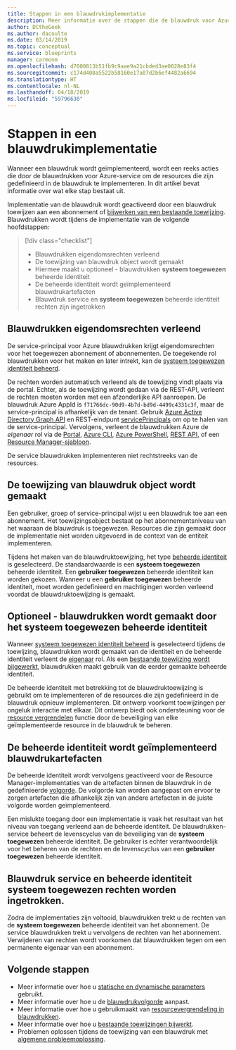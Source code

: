 ```yaml
---
title: Stappen in een blauwdrukimplementatie
description: Meer informatie over de stappen die de blauwdruk voor Azure-services doorloopt tijdens een implementatie.
author: DCtheGeek
ms.author: dacoulte
ms.date: 03/14/2019
ms.topic: conceptual
ms.service: blueprints
manager: carmonm
ms.openlocfilehash: d7000813b51fb9c9aae9a21cbded3ae0028e83f4
ms.sourcegitcommit: c174d408a5522b58160e17a87d2b6ef4482a6694
ms.translationtype: HT
ms.contentlocale: nl-NL
ms.lasthandoff: 04/18/2019
ms.locfileid: "59796630"
---
```

# <a name="stages-of-a-blueprint-deployment"></a>Stappen in een blauwdrukimplementatie

Wanneer een blauwdruk wordt geïmplementeerd, wordt een reeks acties die door de blauwdrukken voor Azure-service om de resources die zijn gedefinieerd in de blauwdruk te implementeren. In dit artikel bevat informatie over wat elke stap bestaat uit.

Implementatie van de blauwdruk wordt geactiveerd door een blauwdruk toewijzen aan een abonnement of [bijwerken van een bestaande toewijzing](../how-to/update-existing-assignments.md). Blauwdrukken wordt tijdens de implementatie van de volgende hoofdstappen:

> [!div class="checklist"]
> - Blauwdrukken eigendomsrechten verleend
> - De toewijzing van blauwdruk object wordt gemaakt
> - Hiermee maakt u optioneel - blauwdrukken **systeem toegewezen** beheerde identiteit
> - De beheerde identiteit wordt geïmplementeerd blauwdrukartefacten
> - Blauwdruk service en **systeem toegewezen** beheerde identiteit rechten zijn ingetrokken

## <a name="blueprints-granted-owner-rights"></a>Blauwdrukken eigendomsrechten verleend

De service-principal voor Azure blauwdrukken krijgt eigendomsrechten voor het toegewezen abonnement of abonnementen. De toegekende rol blauwdrukken voor het maken en later intrekt, kan de [systeem toegewezen identiteit beheerd](../../../active-directory/managed-identities-azure-resources/overview.md).

De rechten worden automatisch verleend als de toewijzing vindt plaats via de portal. Echter, als de toewijzing wordt gedaan via de REST-API, verleent de rechten moeten worden met een afzonderlijke API aanroepen. De blauwdruk Azure AppId is `f71766dc-90d9-4b7d-bd9d-4499c4331c3f`, maar de service-principal is afhankelijk van de tenant. Gebruik [Azure Active Directory Graph API](../../../active-directory/develop/active-directory-graph-api.md) en REST-eindpunt [servicePrincipals](/graph/api/resources/serviceprincipal) om op te halen van de service-principal. Vervolgens, verleent de blauwdrukken Azure de _eigenaar_ rol via de [Portal](../../../role-based-access-control/role-assignments-portal.md), [Azure CLI](../../../role-based-access-control/role-assignments-cli.md), [Azure PowerShell](../../../role-based-access-control/role-assignments-powershell.md), [REST API](../../../role-based-access-control/role-assignments-rest.md), of een [Resource Manager-sjabloon](../../../role-based-access-control/role-assignments-template.md).

De service blauwdrukken implementeren niet rechtstreeks van de resources.

## <a name="the-blueprint-assignment-object-is-created"></a>De toewijzing van blauwdruk object wordt gemaakt

Een gebruiker, groep of service-principal wijst u een blauwdruk toe aan een abonnement. Het toewijzingsobject bestaat op het abonnementsniveau van het waaraan de blauwdruk is toegewezen. Resources die zijn gemaakt door de implementatie niet worden uitgevoerd in de context van de entiteit implementeren.

Tijdens het maken van de blauwdruktoewijzing, het type [beheerde identiteit](../../../active-directory/managed-identities-azure-resources/overview.md) is geselecteerd. De standaardwaarde is een **systeem toegewezen** beheerde identiteit. Een **gebruiker toegewezen** beheerde identiteit kan worden gekozen. Wanneer u een **gebruiker toegewezen** beheerde identiteit, moet worden gedefinieerd en machtigingen worden verleend voordat de blauwdruktoewijzing is gemaakt.

## <a name="optional---blueprints-creates-system-assigned-managed-identity"></a>Optioneel - blauwdrukken wordt gemaakt door het systeem toegewezen beheerde identiteit

Wanneer [systeem toegewezen identiteit beheerd](../../../active-directory/managed-identities-azure-resources/overview.md) is geselecteerd tijdens de toewijzing, blauwdrukken wordt gemaakt van de identiteit en de beheerde identiteit verleent de [eigenaar](../../../role-based-access-control/built-in-roles.md#owner) rol. Als een [bestaande toewijzing wordt bijgewerkt](../how-to/update-existing-assignments.md), blauwdrukken maakt gebruik van de eerder gemaakte beheerde identiteit.

De beheerde identiteit met betrekking tot de blauwdruktoewijzing is gebruikt om te implementeren of de resources die zijn gedefinieerd in de blauwdruk opnieuw implementeren. Dit ontwerp voorkomt toewijzingen per ongeluk interactie met elkaar.
Dit ontwerp biedt ook ondersteuning voor de [resource vergrendelen](./resource-locking.md) functie door de beveiliging van elke geïmplementeerde resource in de blauwdruk te beheren.

## <a name="the-managed-identity-deploys-blueprint-artifacts"></a>De beheerde identiteit wordt geïmplementeerd blauwdrukartefacten

De beheerde identiteit wordt vervolgens geactiveerd voor de Resource Manager-implementaties van de artefacten binnen de blauwdruk in de gedefinieerde [volgorde](./sequencing-order.md). De volgorde kan worden aangepast om ervoor te zorgen artefacten die afhankelijk zijn van andere artefacten in de juiste volgorde worden geïmplementeerd.

Een mislukte toegang door een implementatie is vaak het resultaat van het niveau van toegang verleend aan de beheerde identiteit. De blauwdrukken-service beheert de levenscyclus van de beveiliging van de **systeem toegewezen** beheerde identiteit. De gebruiker is echter verantwoordelijk voor het beheren van de rechten en de levenscyclus van een **gebruiker toegewezen** beheerde identiteit.

## <a name="blueprint-service-and-system-assigned-managed-identity-rights-are-revoked"></a>Blauwdruk service en beheerde identiteit systeem toegewezen rechten worden ingetrokken.

Zodra de implementaties zijn voltooid, blauwdrukken trekt u de rechten van de **systeem toegewezen** beheerde identiteit van het abonnement. De service blauwdrukken trekt u vervolgens de rechten van het abonnement. Verwijderen van rechten wordt voorkomen dat blauwdrukken tegen om een permanente eigenaar van een abonnement.

## <a name="next-steps"></a>Volgende stappen

- Meer informatie over hoe u [statische en dynamische parameters](parameters.md) gebruikt.
- Meer informatie over hoe u de [blauwdrukvolgorde](sequencing-order.md) aanpast.
- Meer informatie over hoe u gebruikmaakt van [resourcevergrendeling in blauwdrukken](resource-locking.md).
- Meer informatie over hoe u [bestaande toewijzingen bijwerkt](../how-to/update-existing-assignments.md).
- Problemen oplossen tijdens de toewijzing van een blauwdruk met [algemene probleemoplossing](../troubleshoot/general.md).
